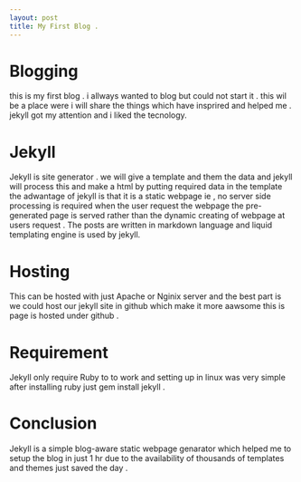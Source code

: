 ```yaml
---
layout: post
title: My First Blog .
---
```

# Blogging 

this is my first blog . i allways wanted to blog but could not start it . this wil be a place were i will share the things which have insprired and helped me . jekyll got my attention and i liked the tecnology.
# Jekyll

Jekyll is site generator . we will give a template and them the data and jekyll will process this and make a html by putting required data in the template the adwantage of jekyll is that it is a static webpage ie , no server side processing is required when the user request the webpage the pre-generated page is served rather than the dynamic creating of webpage at users request . The posts are written in markdown language and liquid templating engine is used by jekyll.
# Hosting

This can be hosted with just Apache or Nginix server and the best part is we could host our jekyll site in github which make it more aawsome this is page is hosted under github .
# Requirement 

Jekyll only require Ruby to to work and setting up in linux was very simple after installing ruby just gem install jekyll .

# Conclusion 
Jekyll is a simple blog-aware static webpage genarator which helped me to setup the blog in just 1 hr due to the availability of thousands of templates and themes just saved the day .


<br>

